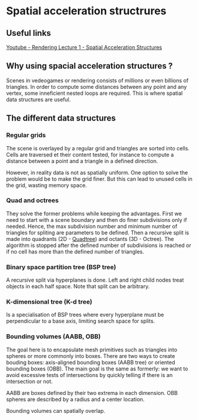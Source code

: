 # Spatial acceleration structrures

## Useful links

[Youtube - Rendering Lecture 1 - Spatial Acceleration Structures](https://www.youtube.com/watch?v=MzUxOe5x24w)

## Why using spacial acceleration structures ?

Scenes in vedeogames or rendering consists of millions or even billions of triangles. In order to compute some distances between any point and any vertex, some inneficient nested loops are required.
This is where spatial data structures are useful.

## The different data structures

### Regular grids

The scene is overlayed by a regular grid and triangles are sorted into cells. Cells are traversed et their content tested, for instance to compute a distance between a point and a triangle in a defined direction.

However, in reality data is not as spatially uniform. One option to solve the problem would be to make the grid finer.
But this can lead to unused cells in the grid, wasting memory space.

### Quad and octrees

They solve the former problems while keeping the advantages.
First we need to start with a scene boundary and then do finer subdivisions only if needed.
Hence, the max subdivision number and minimum number of triangles for spliting are parameters to be defined.
Then a recursive split is made into quadrants (2D - [Quadtree](Quadtree.md)) and octants (3D - Octree).
The algorithm is stopped after the defined number of subdivisions is reached or if no cell has more than the defined number of triangles.

### Binary space partition tree (BSP tree)

A recursive split via hyperplanes is done.
Left and right child nodes treat objects in each half space. Note that split can be arbitrary.

### K-dimensional tree (K-d tree)

Is a specialisation of BSP trees where every hyperplane must be perpendicular to a base axis, limiting search space for splits.

### Bounding volumes (AABB, OBB)

The goal here is to encapsulate mesh primitives such as triangles into spheres or more commonly into boxes.
There are two ways to create bouding boxes: axis-aligned bounding boxes (AABB tree) or oriented bounding boxes (OBB).
The main goal is the same as formerly: we want to avoid excessive tests of intersections by quickly telling if there is an intersection or not.

AABB are boxes defined by their two extrema in each dimension.
OBB spheres are described by a radius and a center location.

Bounding volumes can spatially overlap.
